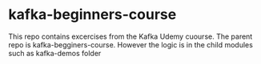# kafka-beginners-course
This repo contains excercises from the Kafka Udemy cuourse.
The parent repo is kafka-begginers-course. However the logic is in the child modules such as kafka-demos folder
